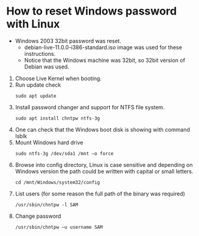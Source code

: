 # How to reset Windows password with Linux

* Windows 2003 32bit password was reset.
    * debian-live-11.0.0-i386-standard.iso image was used for these instructions.
    * Notice that the Windows machine was 32bit, so 32bit version of Debian was used.

1. Choose Live Kernel when booting.
1. Run update check
    ~~~
    sudo apt update
    ~~~
1. Install password changer and support for NTFS file system.
    ~~~
    sudo apt install chntpw ntfs-3g
    ~~~
1. One can check that the Windows boot disk is showing with command lsblk
1. Mount Windows hard drive
    ~~~
    sudo ntfs-3g /dev/sda1 /mnt –o force
    ~~~
1. Browse into config directory, Linux is case sensitive and depending on Windows version the path could be written with capital or small letters.
    ~~~
    cd /mnt/Windows/system32/config
    ~~~
1. List users (for some reason the full path of the binary was required)
    ~~~
    /usr/sbin/chntpw -l SAM
    ~~~
1. Change password
    ~~~
    /usr/sbin/chntpw –u username SAM
    ~~~
